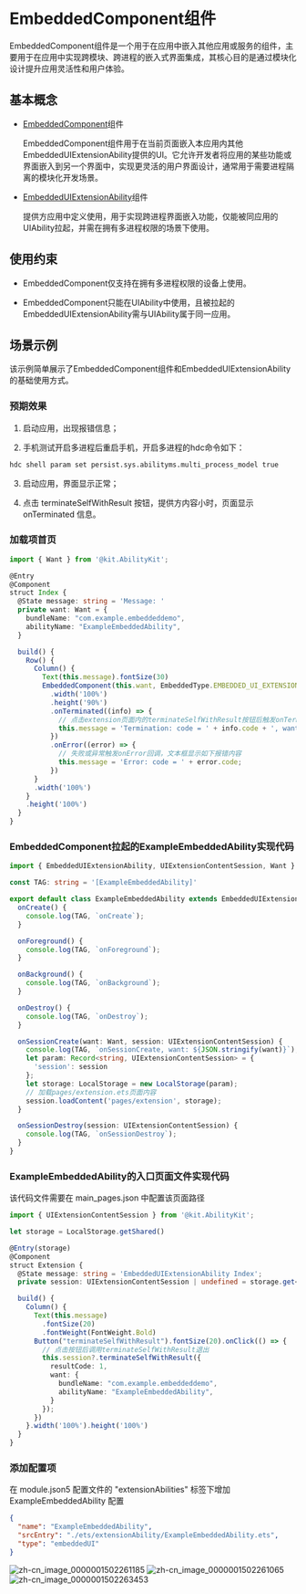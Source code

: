 # EmbeddedComponent组件

EmbeddedComponent组件是一个用于在应用中嵌入其他应用或服务的组件，主要用于在应用中实现跨模块、跨进程的嵌入式界面集成，其核心目的是通过模块化设计提升应用灵活性和用户体验。

## 基本概念

- [EmbeddedComponent](../reference/apis-arkui/arkui-ts/ts-container-embedded-component.md)组件

  EmbeddedComponent组件用于在当前页面嵌入本应用内其他EmbeddedUIExtensionAbility提供的UI。它允许开发者将应用的某些功能或界面嵌入到另一个界面中，实现更灵活的用户界面设计，通常用于需要进程隔离的模块化开发场景。

- [EmbeddedUIExtensionAbility](../reference/apis-ability-kit/js-apis-app-ability-embeddedUIExtensionAbility.md)组件

  提供方应用中定义使用，用于实现跨进程界面嵌入功能，仅能被同应用的UIAbility拉起，并需在拥有多进程权限的场景下使用。

## 使用约束

- EmbeddedComponent仅支持在拥有多进程权限的设备上使用。

- EmbeddedComponent只能在UIAbility中使用，且被拉起的EmbeddedUIExtensionAbility需与UIAbility属于同一应用。

## 场景示例

该示例简单展示了EmbeddedComponent组件和EmbeddedUIExtensionAbility的基础使用方式。

### 预期效果

1. 启动应用，出现报错信息；

2. 手机测试开启多进程后重启手机，开启多进程的hdc命令如下：

```bash
hdc shell param set persist.sys.abilityms.multi_process_model true
```

3. 启动应用，界面显示正常；

4. 点击 terminateSelfWithResult 按钮，提供方内容小时，页面显示 onTerminated 信息。

### 加载项首页

```ts
import { Want } from '@kit.AbilityKit';

@Entry
@Component
struct Index {
  @State message: string = 'Message: '
  private want: Want = {
    bundleName: "com.example.embeddeddemo",
    abilityName: "ExampleEmbeddedAbility",
  }

  build() {
    Row() {
      Column() {
        Text(this.message).fontSize(30)
        EmbeddedComponent(this.want, EmbeddedType.EMBEDDED_UI_EXTENSION)
          .width('100%')
          .height('90%')
          .onTerminated((info) => {
            // 点击extension页面内的terminateSelfWithResult按钮后触发onTerminated回调，文本框显示如下信息
            this.message = 'Termination: code = ' + info.code + ', want = ' + JSON.stringify(info.want);
          })
          .onError((error) => {
            // 失败或异常触发onError回调，文本框显示如下报错内容
            this.message = 'Error: code = ' + error.code;
          })
      }
      .width('100%')
    }
    .height('100%')
  }
}
```

### EmbeddedComponent拉起的ExampleEmbeddedAbility实现代码

```ts
import { EmbeddedUIExtensionAbility, UIExtensionContentSession, Want } from '@kit.AbilityKit';

const TAG: string = '[ExampleEmbeddedAbility]'

export default class ExampleEmbeddedAbility extends EmbeddedUIExtensionAbility {
  onCreate() {
    console.log(TAG, `onCreate`);
  }

  onForeground() {
    console.log(TAG, `onForeground`);
  }

  onBackground() {
    console.log(TAG, `onBackground`);
  }

  onDestroy() {
    console.log(TAG, `onDestroy`);
  }

  onSessionCreate(want: Want, session: UIExtensionContentSession) {
    console.log(TAG, `onSessionCreate, want: ${JSON.stringify(want)}`);
    let param: Record<string, UIExtensionContentSession> = {
      'session': session
    };
    let storage: LocalStorage = new LocalStorage(param);
    // 加载pages/extension.ets页面内容
    session.loadContent('pages/extension', storage);
  }

  onSessionDestroy(session: UIExtensionContentSession) {
    console.log(TAG, `onSessionDestroy`);
  }
}
```

### ExampleEmbeddedAbility的入口页面文件实现代码

该代码文件需要在 main_pages.json 中配置该页面路径

```ts
import { UIExtensionContentSession } from '@kit.AbilityKit';

let storage = LocalStorage.getShared()

@Entry(storage)
@Component
struct Extension {
  @State message: string = 'EmbeddedUIExtensionAbility Index';
  private session: UIExtensionContentSession | undefined = storage.get<UIExtensionContentSession>('session');

  build() {
    Column() {
      Text(this.message)
        .fontSize(20)
        .fontWeight(FontWeight.Bold)
      Button("terminateSelfWithResult").fontSize(20).onClick(() => {
        // 点击按钮后调用terminateSelfWithResult退出
        this.session?.terminateSelfWithResult({
          resultCode: 1,
          want: {
            bundleName: "com.example.embeddeddemo",
            abilityName: "ExampleEmbeddedAbility",
          }
        });
      })
    }.width('100%').height('100%')
  }
}
```

### 添加配置项

在 module.json5 配置文件的 "extensionAbilities" 标签下增加 ExampleEmbeddedAbility 配置

```json
{
  "name": "ExampleEmbeddedAbility",
  "srcEntry": "./ets/extensionAbility/ExampleEmbeddedAbility.ets",
  "type": "embeddedUI"
}
```

![zh-cn_image_0000001502261185](figures/zh-cn_image_0000001502261185.jpg)
![zh-cn_image_0000001502261065](figures/zh-cn_image_0000001502261065.jpg)
![zh-cn_image_0000001502263453](figures/zh-cn_image_0000001502263453.jpg)
<!--RP1--><!--RP1End-->